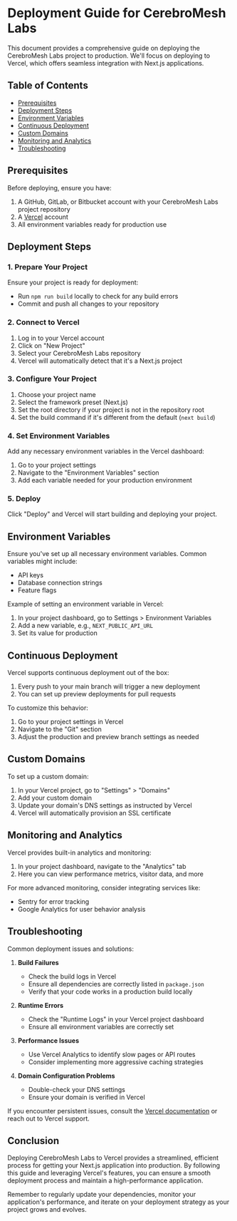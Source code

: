 # Deployment Guide for CerebroMesh Labs

This document provides a comprehensive guide on deploying the CerebroMesh Labs project to production. We'll focus on deploying to Vercel, which offers seamless integration with Next.js applications.

## Table of Contents

- [Prerequisites](#prerequisites)
- [Deployment Steps](#deployment-steps)
- [Environment Variables](#environment-variables)
- [Continuous Deployment](#continuous-deployment)
- [Custom Domains](#custom-domains)
- [Monitoring and Analytics](#monitoring-and-analytics)
- [Troubleshooting](#troubleshooting)

## Prerequisites

Before deploying, ensure you have:

1. A GitHub, GitLab, or Bitbucket account with your CerebroMesh Labs project repository
2. A [Vercel](https://vercel.com/) account
3. All environment variables ready for production use

## Deployment Steps

### 1. Prepare Your Project

Ensure your project is ready for deployment:

- Run `npm run build` locally to check for any build errors
- Commit and push all changes to your repository

### 2. Connect to Vercel

1. Log in to your Vercel account
2. Click on "New Project"
3. Select your CerebroMesh Labs repository
4. Vercel will automatically detect that it's a Next.js project

### 3. Configure Your Project

1. Choose your project name
2. Select the framework preset (Next.js)
3. Set the root directory if your project is not in the repository root
4. Set the build command if it's different from the default (`next build`)

### 4. Set Environment Variables

Add any necessary environment variables in the Vercel dashboard:

1. Go to your project settings
2. Navigate to the "Environment Variables" section
3. Add each variable needed for your production environment

### 5. Deploy

Click "Deploy" and Vercel will start building and deploying your project.

## Environment Variables

Ensure you've set up all necessary environment variables. Common variables might include:

- API keys
- Database connection strings
- Feature flags

Example of setting an environment variable in Vercel:

1. In your project dashboard, go to Settings > Environment Variables
2. Add a new variable, e.g., `NEXT_PUBLIC_API_URL`
3. Set its value for production

## Continuous Deployment

Vercel supports continuous deployment out of the box:

1. Every push to your main branch will trigger a new deployment
2. You can set up preview deployments for pull requests

To customize this behavior:

1. Go to your project settings in Vercel
2. Navigate to the "Git" section
3. Adjust the production and preview branch settings as needed

## Custom Domains

To set up a custom domain:

1. In your Vercel project, go to "Settings" > "Domains"
2. Add your custom domain
3. Update your domain's DNS settings as instructed by Vercel
4. Vercel will automatically provision an SSL certificate

## Monitoring and Analytics

Vercel provides built-in analytics and monitoring:

1. In your project dashboard, navigate to the "Analytics" tab
2. Here you can view performance metrics, visitor data, and more

For more advanced monitoring, consider integrating services like:

- Sentry for error tracking
- Google Analytics for user behavior analysis

## Troubleshooting

Common deployment issues and solutions:

1. **Build Failures**
   - Check the build logs in Vercel
   - Ensure all dependencies are correctly listed in `package.json`
   - Verify that your code works in a production build locally

2. **Runtime Errors**
   - Check the "Runtime Logs" in your Vercel project dashboard
   - Ensure all environment variables are correctly set

3. **Performance Issues**
   - Use Vercel Analytics to identify slow pages or API routes
   - Consider implementing more aggressive caching strategies

4. **Domain Configuration Problems**
   - Double-check your DNS settings
   - Ensure your domain is verified in Vercel

If you encounter persistent issues, consult the [Vercel documentation](https://vercel.com/docs) or reach out to Vercel support.

## Conclusion

Deploying CerebroMesh Labs to Vercel provides a streamlined, efficient process for getting your Next.js application into production. By following this guide and leveraging Vercel's features, you can ensure a smooth deployment process and maintain a high-performance application.

Remember to regularly update your dependencies, monitor your application's performance, and iterate on your deployment strategy as your project grows and evolves.
